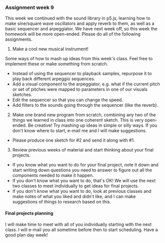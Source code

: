 ### Assignment week 9

This week we continued with the sound library in p5.js, learning how to make sine/square wave oscillators and apply reverb to them, as well as a basic sequencer and arpeggiator. We have next week off, so this week the homework will be more open-ended. Please do all of the following assignments.

1) Make a cool new musical instrument!  

Some ways of how to mash up ideas from this week's class. Feel free to implement these or make something from scratch.
 - Instead of using the sequencer to playback samples, repurpose it to play back different arpeggio sequences.
 - Add a visual component to the arpeggiator, e.g. what if the current pitch or set of pitches were mapped to parameters in one of our visuals sketches.
 - Edit the sequencer so that you can change the speed.
 - Add filters to the sounds going through the sequencer (like the reverb).

2) Make one brand new program from scratch, combining any two of the things we learned in class into one coherent sketch.  This is very open-ended. Be creative! Try mashing up ideas in simple or silly ways. If you don't know where to start, e-mail me and I will make suggestions.

 - Please produce one sketch for #2 and send it along with #1.

3) Review previous weeks of material and start thinking about your final projects.

 - If you know what you want to do for your final project, note it down and start writing down questions you need to answer to figure out all the components needed to make it happen.
 - If you don't know what you want to do, that's OK! We will use the next two classes to meet individually to get ideas for final projects.
 - If you don't know what you want to do, look at previous classes and make notes of what you liked and didn't like, and I can make suggestions of things to research based on this.


#### Final projects planning

I will make time to meet with all of you individually starting with the next class. I will e-mail you all sometime before then to start scheduling.  Have a good plan day week!